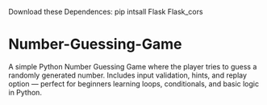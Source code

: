 Download these Dependences:
pip intsall Flask Flask_cors

# Number-Guessing-Game
A simple Python Number Guessing Game where the player tries to guess a randomly generated number. Includes input validation, hints, and replay option — perfect for beginners learning loops, conditionals, and basic logic in Python.
